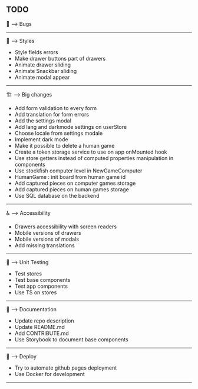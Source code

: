 ## TODO

:bug: --> Bugs
***

:art: --> Styles
- Style fields errors
- Make drawer buttons part of drawers
- Animate drawer sliding
- Animate Snackbar sliding
- Animate modal appear
***

:building_construction: --> Big changes
- Add form validation to every form
- Add translation for form errors
- Add the settings modal
- Add lang and darkmode settings on userStore
- Choose locale from settings modale
- Implement dark mode
- Make it possible to delete a human game
- Create a token storage service to use on app onMounted hook
- Use store getters instead of computed properties manipulation in components
- Use stockfish computer level in NewGameComputer
- HumanGame : init board from human game id
- Add captured pieces on computer games storage
- Add captured pieces on human games storage
- Use SQL database on the backend
***

:wheelchair: --> Accessibility
- Drawers accessibility with screen readers
- Mobile versions of drawers
- Mobile versions of modals
- Add missing translations
***

:test_tube: --> Unit Testing
- Test stores
- Test base components
- Test app components
- Use TS on stores
***

:memo: --> Documentation
- Update repo description
- Update README.md
- Add CONTRIBUTE.md
- Use Storybook to document base components
***

:rocket: --> Deploy
- Try to automate github pages deployment
- Use Docker for development
***